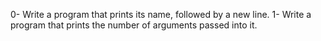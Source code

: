 0-	Write a program that prints its name, followed by a new line.
1-	Write a program that prints the number of arguments passed into it.
